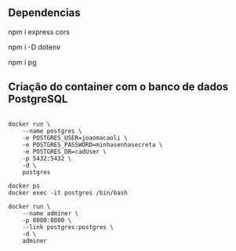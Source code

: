 ## Dependencias

npm i express cors

npm i -D dotenv

npm i pg

## Criação do container com o banco de dados PostgreSQL

```shell

docker run \
    --name postgres \
    -e POSTGRES_USER=joaomacaoli \
    -e POSTGRES_PASSWORD=minhasenhasecreta \
    -e POSTGRES_DB=cadUser \
    -p 5432:5432 \
    -d \
    postgres

docker ps
docker exec -it postgres /bin/bash

docker run \
    --name adminer \
    -p 8080:8080 \
    --link postgres:postgres \
    -d \
    adminer

```
